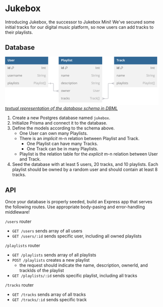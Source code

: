 # Jukebox

Introducing Jukebox, the successor to Jukebox Mini! We've secured some initial tracks for our digital music platform, so now users can add tracks to their playlists.

## Database

![Visual representation of the database schema linked below](/docs/schema.svg)\
_[textual representation of the database schema in DBML](/docs/schema.dbml)_

1. Create a new Postgres database named `jukebox`.
2. Initialize Prisma and connect it to the database.
3. Define the models according to the schema above.
   - One User can own many Playlists.
   - There is an _implicit_ m-n relation between Playlist and Track.
     - One Playlist can have many Tracks.
     - One Track can be in many Playlists.
   - Playlist is the relation table for the _explicit_ m-n relation between User and Track.
4. Seed the database with at least 5 users, 20 tracks, and 10 playlists. Each playlist should be owned by a random user and should contain at least 8 tracks.

## API

Once your database is properly seeded, build an Express app that serves the following routes. Use appropriate body-pasing and error-handling middleware!

`/users` router

- `GET /users` sends array of all users
- `GET /users/:id` sends specific user, including all owned playlists

`/playlists` router

- `GET /playlists` sends array of all playlists
- `POST /playlists` creates a new playlist
  - the request should indicate the name, description, ownerId, and trackIds of the playlist
- `GET /playlists/:id` sends specific playlist, including all tracks

`/tracks` router

- `GET /tracks` sends array of all tracks
- `GET /tracks/:id` sends specific track
